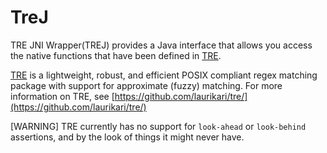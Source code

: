 # TreJ

TRE JNI Wrapper(TREJ) provides a Java interface that allows you access the native functions that have been defined in [TRE](https://github.com/laurikari/tre/).

[TRE](https://github.com/laurikari/tre/) is a lightweight, robust, and efficient POSIX compliant regex matching package with support for approximate (fuzzy) matching. For more information on TRE, see [https://github.com/laurikari/tre/](https://github.com/laurikari/tre/)

[WARNING] TRE currently has no support for `look-ahead` or `look-behind` assertions, and by the look of things it might never have.
